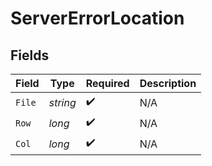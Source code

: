 # ServerErrorLocation


## Fields

| Field              | Type               | Required           | Description        |
| ------------------ | ------------------ | ------------------ | ------------------ |
| `File`             | *string*           | :heavy_check_mark: | N/A                |
| `Row`              | *long*             | :heavy_check_mark: | N/A                |
| `Col`              | *long*             | :heavy_check_mark: | N/A                |
